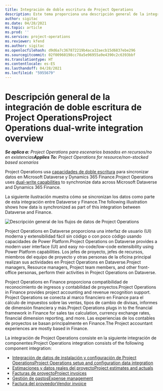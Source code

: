 ```yaml
---
title: Integración de doble escritura de Project Operations
description: Este tema proporciona una descripción general de la integración de doble escritura de Project Operations.
author: sigitac
ms.date: 04/28/2021
ms.topic: article
ms.prod: ''
ms.service: project-operations
ms.reviewer: kfend
ms.author: sigitac
ms.openlocfilehash: d9d6a7c367872219b4aca32aecb15d6837ebe296
ms.sourcegitcommit: 02f00960198cc78a5e96955a9e4390c2c6393bbf
ms.translationtype: HT
ms.contentlocale: es-ES
ms.lasthandoff: 04/28/2021
ms.locfileid: "5955679"
---
```

# <a name="project-operations-dual-write-integration-overview"></a><span data-ttu-id="67487-103">Descripción general de la integración de doble escritura de Project Operations</span><span class="sxs-lookup"><span data-stu-id="67487-103">Project Operations dual-write integration overview</span></span>

<span data-ttu-id="67487-104">_**Se aplica a:** Project Operations para escenarios basados en recursos/no en existencias_</span><span class="sxs-lookup"><span data-stu-id="67487-104">_**Applies To:** Project Operations for resource/non-stocked based scenarios_</span></span>

<span data-ttu-id="67487-105">Project Operations usa [capacidades de doble escritura](/dynamics365/fin-ops-core/dev-itpro/data-entities/dual-write/dual-write-home-page) para sincronizar datos en Microsoft Dataverse y Dynamics 365 Finance.</span><span class="sxs-lookup"><span data-stu-id="67487-105">Project Operations uses [dual-write capabilities](/dynamics365/fin-ops-core/dev-itpro/data-entities/dual-write/dual-write-home-page) to synchronize data across Microsoft Dataverse and Dynamics 365 Finance.</span></span>

<span data-ttu-id="67487-106">La siguiente ilustración muestra cómo se sincronizan los datos como parte de esta integración entre Dataverse y Finance.</span><span class="sxs-lookup"><span data-stu-id="67487-106">The following illustration shows how data is synchronized as part of this integration between Dataverse and Finance.</span></span>

![Descripción general de los flujos de datos de Project Operations](./media/ProjectOperationsFlows.jpg)

<span data-ttu-id="67487-108">Project Operations en Dataverse proporciona una interfaz de usuario (UI) moderna y extensibilidad fácil sin código o con poco código usando capacidades de Power Platform.</span><span class="sxs-lookup"><span data-stu-id="67487-108">Project Operations on Dataverse provides a modern user interface (UI) and easy no-code/low-code extensibility using Power Platform capabilities.</span></span> <span data-ttu-id="67487-109">Los jefes de proyecto, jefes de recursos, miembros del equipo de proyecto y otras personas de la oficina principal realizan sus actividades en Project Operations en Dataverse.</span><span class="sxs-lookup"><span data-stu-id="67487-109">Project managers, Resource managers, Project team members, and other front-office personas, perform their activities in Project Operations on Dataverse.</span></span>

<span data-ttu-id="67487-110">Project Operations en Finance proporciona compatibilidad de reconocimiento de ingresos y contabilidad de proyectos.</span><span class="sxs-lookup"><span data-stu-id="67487-110">Project Operations in Finance provides project accounting and revenue recognition support.</span></span> <span data-ttu-id="67487-111">Project Operations se conecta al marco financiero en Finance para el cálculo de impuestos sobre las ventas, tipos de cambio de divisas, informes de dimensión financiera y más.</span><span class="sxs-lookup"><span data-stu-id="67487-111">Project Operations plugs in to the financial framework in Finance for sales tax calculation, currency exchange rates, financial dimension reporting, and more.</span></span> <span data-ttu-id="67487-112">Las experiencias de los contables de proyectos se basan principalmente en Finance.</span><span class="sxs-lookup"><span data-stu-id="67487-112">The Project accountant experiences are mostly based in Finance.</span></span>

<span data-ttu-id="67487-113">La integración de Project Operations consiste en la siguiente integración de componentes:</span><span class="sxs-lookup"><span data-stu-id="67487-113">Project Operations integration consists of the following component integration:</span></span>


- [<span data-ttu-id="67487-114">Integración de datos de instalación y configuración de Project Operations</span><span class="sxs-lookup"><span data-stu-id="67487-114">Project Operations setup and configuration data integration</span></span>](resource-dual-write-setup-integration.md) 
- [<span data-ttu-id="67487-115">Estimaciones y datos reales del proyecto</span><span class="sxs-lookup"><span data-stu-id="67487-115">Project estimates and actuals</span></span>](resource-dual-write-estimates-actuals.md)
- [<span data-ttu-id="67487-116">Facturas de proyecto</span><span class="sxs-lookup"><span data-stu-id="67487-116">Project invoices</span></span>](resource-dual-write-project-invoice.md)
- [<span data-ttu-id="67487-117">Gestión de gastos</span><span class="sxs-lookup"><span data-stu-id="67487-117">Expense management</span></span>](resource-dual-write-expense.md)
- [<span data-ttu-id="67487-118">Factura del proveedor</span><span class="sxs-lookup"><span data-stu-id="67487-118">Vendor invoice</span></span>](resource-dual-write-vendor-invoice.md)
